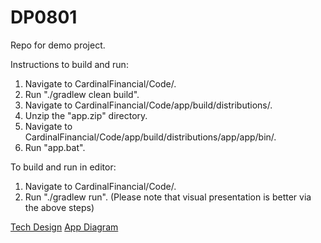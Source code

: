 # DP0801
Repo for demo project.

Instructions to build and run:
1. Navigate to CardinalFinancial/Code/.
1. Run "./gradlew clean build".
1. Navigate to CardinalFinancial/Code/app/build/distributions/.
1. Unzip the "app.zip" directory.
1. Navigate to CardinalFinancial/Code/app/build/distributions/app/app/bin/.
1. Run "app.bat".

To build and run in editor:
1. Navigate to CardinalFinancial/Code/.
1. Run "./gradlew run". (Please note that visual presentation is better via the above steps)

[Tech Design](/Documentation/TechDesign/TechDesign_v1.4.0.pdf)
[App Diagram](/Documentation/Diagram/AppDiagram_v2.0.0.pdf)
